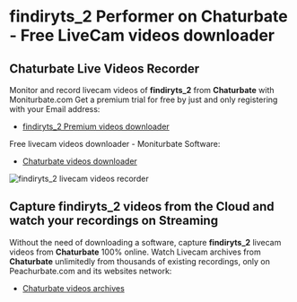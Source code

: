 # findiryts_2 Performer on Chaturbate - Free LiveCam videos downloader

## Chaturbate Live Videos Recorder

Monitor and record livecam videos of **findiryts_2** from **Chaturbate** with Moniturbate.com
Get a premium trial for free by just and only registering with your Email address:
* [findiryts_2 Premium videos downloader](https://moniturbate.com/request-demo-licence-key.html)

Free livecam videos downloader - Moniturbate Software:
* [Chaturbate videos downloader](https://moniturbate.com/moniturbate-download-software.html)

![findiryts_2 livecam videos recorder](https://peachurnet.com/templates/moniturbate-software.png)


## Capture findiryts_2 videos from the Cloud and watch your recordings on Streaming

Without the need of downloading a software, capture **findiryts_2** livecam videos from **Chaturbate** 100% online.
Watch Livecam archives from **Chaturbate** unlimitedly from thousands of existing recordings, only on Peachurbate.com and its websites network:
* [Chaturbate videos archives](https://peachurnet.com/)